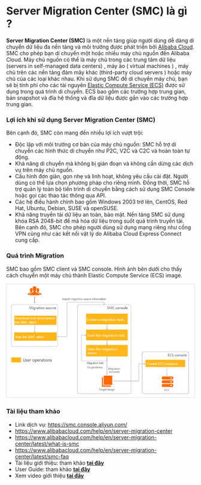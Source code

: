 # Server Migration Center (SMC) là gì ?

**Server Migration Center (SMC)** là một nền tảng giúp người dùng dễ dàng di chuyển dữ liệu đa nền tảng và môi trường được phát triển bởi [Alibaba Cloud](https://vn.alibabacloud.com/). SMC cho phép bạn di chuyển một hoặc nhiều máy chủ nguồn đến Alibaba Cloud. Máy chủ nguồn có thể là máy chủ trong các trung tâm dữ liệu (servers in self-managed data centers) , máy ảo ( virtual machines ) , máy chủ trên các nền tảng đám mây khác (third-party cloud servers ) hoặc máy chủ của các loại khác nhau. Khi sử dụng SMC để di chuyển máy chủ, bạn sẽ bị tính phí cho các tài nguyên [Elastic Compute Service (ECS)](https://www.alibabacloud.com/vi/product/ecs) được sử dụng trong quá trình di chuyển. ECS bao gồm các trường hợp trung gian, bản snapshot và đĩa hệ thống và đĩa dữ liệu được gắn vào các trường hợp trung gian. 

### Lợi ích khi sử dụng Server Migration Center (SMC)

Bên cạnh đó, SMC còn mang đến nhiều lợi ích vượt trội:

- Độc lập với môi trường cơ bản của máy chủ nguồn: SMC hỗ trợ di chuyển các hình thức di chuyển như P2C, V2C và C2C và hoàn toàn tự động.
- Khả năng di chuyển mà không bị gián đoạn và không cần dừng các dịch vụ trên máy chủ nguồn.
- Cấu hình đơn giản, gọn nhẹ và linh hoạt, không yêu cầu cài đặt. Người dùng có thể lựa chọn phương pháp cho riêng mình. Đồng thời, SMC hỗ trợ quản lý toàn bộ tiến trình di chuyển bằng cách sử dụng SMC Console hoặc gọi các thao tác thông qua API.
- Các hệ điều hành chính bao gồm Windows 2003 trở lên, CentOS, Red Hat, Ubuntu, Debian, SUSE và openSUSE.
- Khả năng truyền tải dữ liệu an toàn, bảo mật. Nền tảng SMC sử dụng khóa RSA 2048-bit để mã hóa dữ liệu trong suốt quá trình truyền tải. Bên cạnh đó, SMC cho phép người dùng sử dụng mạng riêng như cổng VPN cũng như các kết nối vật lý do Alibaba Cloud Express Connect cung cấp.

### Quá trình Migration

SMC bao gồm SMC client và SMC console. Hình ảnh bên dưới cho thấy cách chuyển một máy chủ thành Elastic Compute Service (ECS) image.

![Server Migration Center (SMC) là gì ?](/Image/Server-Migration-Center-SMC-la-gi.png)

### Tài liệu tham khảo

- Link dịch vụ: https://smc.console.aliyun.com/
- https://www.alibabacloud.com/help/en/server-migration-center
- https://www.alibabacloud.com/help/en/server-migration-center/latest/what-is-smc
- https://www.alibabacloud.com/help/en/server-migration-center/latest/smc-faq
- Tài liệu giới thiệu: tham khảo [**tại đây**](https://static-aliyun-doc.oss-cn-hangzhou.aliyuncs.com/download%2Fpdf%2F121557%2FProduct_Introduction_intl_en-US.pdf)
- User Guide: tham khảo [**tại đây**](https://static-aliyun-doc.oss-cn-hangzhou.aliyuncs.com/download%2Fpdf%2F121561%2FUser_Guide_intl_en-US.pdf)
- Xem video giới thiệu [**tại đây**](https://cloud.video.taobao.com/play/u/null/p/1/e/6/t/1/d/ud/378567887228.mp4)